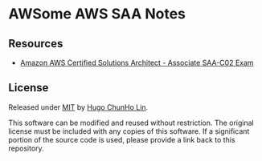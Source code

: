 # AWSome AWS SAA Notes

## Resources

- [Amazon AWS Certified Solutions Architect - Associate SAA-C02 Exam](https://www.examtopics.com/exams/amazon/aws-certified-solutions-architect-associate-saa-c02/view/)



## License
Released under [MIT](./LICENSE) by [Hugo ChunHo Lin](https://github.com/1chooo).

This software can be modified and reused without restriction.
The original license must be included with any copies of this software.
If a significant portion of the source code is used, please provide a link back to this repository.
